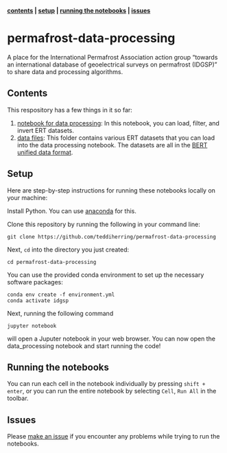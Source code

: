 **[contents](#Contents) | [setup](#Setup) | [running the notebooks](#running-the-notebooks) | [issues](#issues)**

# permafrost-data-processing
A place for the International Permafrost Association action group “towards an international database of geoelectrical surveys on permafrost (IDGSP)” to share data and processing algorithms.

## Contents

This respository has a few things in it so far:

1. [notebook for data processing](./data_processing.ipynb): In this notebook, you can load, filter, and invert ERT datasets.
2. [data files](./data_unified): This folder contains various ERT datasets that you can load into the data processing notebook. The datasets are all in the [BERT unified data format](http://resistivity.net/bert/data_format.html).
 
## Setup

Here are step-by-step instructions for running these notebooks locally on your machine:

Install Python. You can use [anaconda](https://www.anaconda.com/download/) for this.

Clone this repository by running the following in your command line:

```
git clone https://github.com/teddiherring/permafrost-data-processing
```

Next, `cd` into the directory you just created:

```
cd permafrost-data-processing
```

You can use the provided conda environment to set up the necessary software packages:

```
conda env create -f environment.yml
conda activate idgsp
```

Next, running the following command

```
jupyter notebook
```

will open a Juputer notebook in your web browser. You can now open the data_processing notebook and start running the code!

## Running the notebooks

You can run each cell in the notebook individually by pressing  `shift + enter`, or you can run the entire notebook by selecting `Cell`, `Run All` in the toolbar.

## Issues

Please [make an issue](https://github.com/teddiherring/permafrost-data-processing/issues) if you encounter any problems while trying to run the notebooks.
